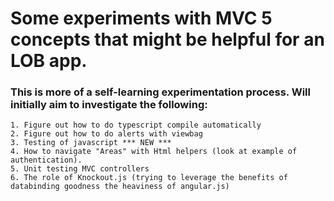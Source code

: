 # Some experiments with MVC 5 concepts that might be helpful for an LOB app.

### This is more of a self-learning experimentation process. Will initially aim to investigate the following:

	1. Figure out how to do typescript compile automatically
	2. Figure out how to do alerts with viewbag
	3. Testing of javascript *** NEW ***
	4. How to navigate "Areas" with Html helpers (look at example of authentication).
	5. Unit testing MVC controllers
	6. The role of Knockout.js (trying to leverage the benefits of databinding goodness the heaviness of angular.js)

